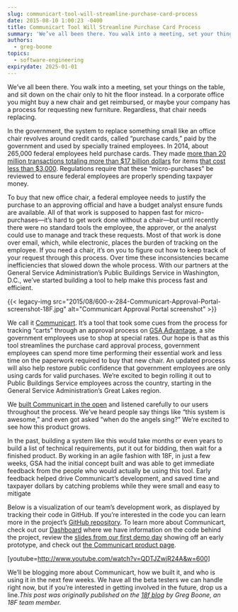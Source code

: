 ```yaml
---
slug: communicart-tool-will-streamline-purchase-card-process
date: 2015-08-10 1:00:23 -0400
title: Communicart Tool Will Streamline Purchase Card Process
summary: 'We’ve all been there. You walk into a meeting, set your things on the table, and sit down on the chair only to hit the floor instead. In a corporate office you might buy a new chair and get reimbursed, or maybe your company has a process for requesting new furniture. Regardless, that chair needs'
authors:
  - greg-boone
topics:
  - software-engineering
expirydate: 2025-01-01
---
```


We’ve all been there. You walk into a meeting, set your things on the table, and sit down on the chair only to hit the floor instead. In a corporate office you might buy a new chair and get reimbursed, or maybe your company has a process for requesting new furniture. Regardless, that chair needs replacing.

In the government, the system to replace something small like an office chair revolves around credit cards, called “purchase cards,” paid by the government and used by specially trained employees. In 2014, about 265,000 federal employees held purchase cards. They made [more than 20 million transactions totaling more than $17 billion dollars](https://smartpay.gsa.gov/about-gsa-smartpay/program-statistics) for items [that cost less than $3,000](https://smartpay.gsa.gov/program-coordinators/smartpay-charge-cards/purchase-card/how-it-works). Regulations require that these “micro-purchases” be reviewed to ensure federal employees are properly spending taxpayer money.

To buy that new office chair, a federal employee needs to justify the purchase to an approving official and have a budget analyst ensure funds are available. All of that work is supposed to happen fast for micro-purchases—it’s hard to get work done without a chair—but until recently there were no standard tools the employee, the approver, or the analyst could use to manage and track these requests. Most of that work is done over email, which, while electronic, places the burden of tracking on the employee. If you need a chair, it’s on you to figure out how to keep track of your request through this process. Over time these inconsistencies became inefficiencies that slowed down the whole process. With our partners at the General Service Administration&#8217;s Public Buildings Service in Washington, D.C., we’ve started building a tool to help make this process fast and efficient.

{{< legacy-img src="2015/08/600-x-284-Communicart-Approval-Portal-screenshot-18F.jpg" alt="Communicart Approval Portal screenshot" >}}

We call it [Communicart](https://18f.gsa.gov/dashboard/project/C2/). It’s a tool that took some cues from the process for tracking “carts” through an approval process on [GSA Advantage](https://www.gsaadvantage.gov/advantage/main/start_page.do), a site government employees use to shop at special rates. Our hope is that as this tool streamlines the purchase card approval process, government employees can spend more time performing their essential work and less time on the paperwork required to buy that new chair. An updated process will also help restore public confidence that government employees are only using cards for valid purchases. We’re excited to begin rolling it out to Public Buildings Service employees across the country, starting in the General Service Administration’s Great Lakes region.

We [built Communicart in the open](https://github.com/18f/C2) and listened carefully to our users throughout the process. We’ve heard people say things like “this system is awesome,” and even got asked “when do the angels sing?” We’re excited to see how this product grows.

In the past, building a system like this would take months or even years to build a list of technical requirements, put it out for bidding, then wait for a finished product. By working in an agile fashion with 18F, in just a few weeks, GSA had the initial concept built and was able to get immediate feedback from the people who would actually be using this tool. Early feedback helped drive Communicart’s development, and saved time and taxpayer dollars by catching problems while they were small and easy to mitigate

Below is a visualization of our team’s development work, as displayed by tracking their code in GitHub. If you’re interested in the code you can learn more in the project’s [GitHub repository](https://github.com/18f/C2). To learn more about Communicart, check out our [Dashboard](https://18f.gsa.gov/dashboard/project/C2/) where we have information on the code behind the project, review the [slides from our first demo day](https://speakerdeck.com/18f/cap-communicart-18f-demo-day-9-may-2014) showing off an early prototype, and check out [the Communicart product page](https://cap.18f.gov/).

[youtube=http://www.youtube.com/watch?v=QDTJZwjR24A&w=600]

We’ll be blogging more about Communicart, how we built it, and who is using it in the next few weeks. We have all the beta testers we can handle right now, but if you’re interested in getting involved in the future, drop us a line._This post was originally published on the [18f blog](https://18f.gsa.gov/blog/) by Greg Boone, an 18F team member._